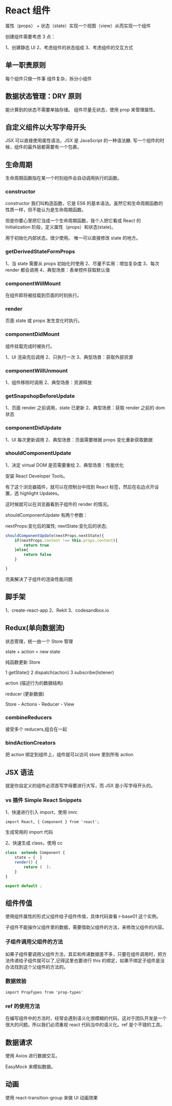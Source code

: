 # React 组件

属性（props） + 状态（state）实现一个视图（view）从而实现一个组件

创建组件需要考虑 3 点：

1、创建静态 UI
2、考虑组件的状态组成
3、考虑组件的交互方式

## 单一职责原则

每个组件只做一件事
组件复杂，拆分小组件

## 数据状态管理：DRY 原则

能计算到的状态不需要单独存储。
组件尽量无状态，使用 prop 来管理属性。

## 自定义组件以大写字母开头

JSX 可以直接使用属性语法，JSX 是 JavaScript 的一种语法糖.
写一个组件的时候，组件的最外层都需要有一个包裹。

## 生命周期

生命周期函数指在某一个时刻组件会自动调用执行的函数。

### constructor

constructor 我们叫构造函数，它是 ES6 的基本语法。虽然它和生命周期函数的性质一样，但不能认为是生命周期函数。

但是你要心里把它当成一个生命周期函数，我个人把它看成 React 的 Initialization 阶段，定义属性（props）和状态(state)。

用于初始化内部状态，很少使用。
唯一可以直接修改 state 的地方。

### getDerivedStateFormProps

1、当 state 需要从 props 初始化时使用
2、尽量不实用：增加复杂度
3、每次 render 都会调用
4、典型场景：表单控件获取默认值

### componentWillMount

在组件即将被挂载到页面的时刻执行。

### render

页面 state 或 props 发生变化时执行。

### componentDidMount

组件挂载完成时被执行。

1、UI 渲染完后调用
2、只执行一次
3、典型场景：获取外部资源

### componentWillUnmount

1、组件移除时调用
2、典型场景：资源释放

### getSnapshopBeforeUpdate

1、页面 render 之前调用，state 已更新
2、典型场景：获取 render 之前的 dom 状态

### componentDidUpdate

1、UI 每次更新调用
2、典型场景：页面需要根据 props 变化重新获取数据

### shouldComponentUpdate

1、决定 virtual DOM 是否需要重绘
2、典型场景：性能优化

安装 React Developer Tools。

有了这个浏览器插件，就可以在控制台中找到 React 标签，然后在右边点开设置，选 highlight Updates。

这时候就可以在浏览器看到子组件的 render 的情况。

shouldComponentUpdate 有两个参数：

nextProps:变化后的属性;
nextState:变化后的状态;

```javascript
shouldComponentUpdate(nextProps,nextState){
    if(nextProps.content !== this.props.content){
        return true
    }else{
        return false
    }

}
```

完美解决了子组件的渲染性能问题

## 脚手架

1、create-react-app
2、Rekit
3、codesandbox.io

## Redux(单向数据流)

状态管理，统一由一个 Store 管理

state + action = new state

纯函数更新 Store

1 getState()
2 dispatch(action)
3 subscribe(listener)

action (描述行为的数据结构)

reducer (更新数据)

Store - Actions - Reducer - View

### combineReducers

接受多个 reducers,组合在一起

### bindActionCreators

把 action 绑定到组件上，组件就可以访问 store 里到所有 action

## JSX 语法

就是你自定义的组件必须首写字母要进行大写，而 JSX 是小写字母开头的。

### vs 插件 Simple React Snippets

1、快速进行引入 import，使用 imrc

`import React, { Component } from 'react';`

生成常用的 import 代码

2、快速生成 class，使用 cc

```javascript
class  extends Component {
    state = {  }
    render() {
        return (  );
    }
}

export default ;
```

## 组件传值

使用组件属性的形式父组件给子组件传值，具体代码查看 r-base01 这个实例。

子组件不能操作父组件里的数据，需要借助父组件的方法，来修改父组件的内容。

### 子组件调用父组件的方法

如果子组件要调用父组件方法，其实和传递数据差不多，只要在组件调用时，把方法传递给子组件就可以了,记得这里也要进行 this 的绑定，如果不绑定子组件是没办法找到这个父组件的方法的。

### 数据效验

`import PropTypes from 'prop-types'`

### ref 的使用方法

在编写组件中的方法时，经常会遇到语义化很模糊的代码，这对于团队开发是一个很大的问题。所以我们必须重视 react 代码当中的语义化。ref 是个不错的工具。

## 数据请求

使用 Axios 进行数据交互。

EasyMock 来模拟数据。

## 动画

使用 react-transition-group 来做 UI 动画效果

